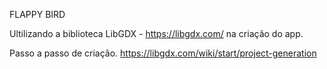  FLAPPY BIRD
 
 
 Ultilizando a biblioteca LibGDX - https://libgdx.com/
 na criação do app.

 Passo a passo de criação.
 https://libgdx.com/wiki/start/project-generation
